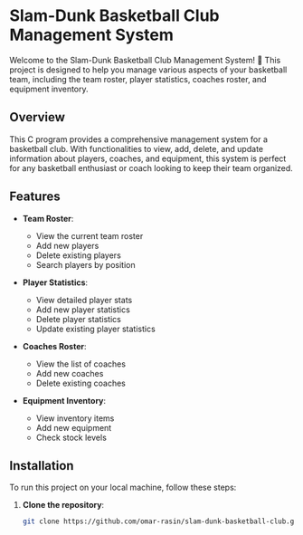 # Slam-Dunk Basketball Club Management System

Welcome to the Slam-Dunk Basketball Club Management System! 🏀 This project is designed to help you manage various aspects of your basketball team, including the team roster, player statistics, coaches roster, and equipment inventory.

## Overview

This C program provides a comprehensive management system for a basketball club. With functionalities to view, add, delete, and update information about players, coaches, and equipment, this system is perfect for any basketball enthusiast or coach looking to keep their team organized.

## Features

- **Team Roster**:
  - View the current team roster
  - Add new players
  - Delete existing players
  - Search players by position

- **Player Statistics**:
  - View detailed player stats
  - Add new player statistics
  - Delete player statistics
  - Update existing player statistics

- **Coaches Roster**:
  - View the list of coaches
  - Add new coaches
  - Delete existing coaches

- **Equipment Inventory**:
  - View inventory items
  - Add new equipment
  - Check stock levels

## Installation

To run this project on your local machine, follow these steps:

1. **Clone the repository**:
   ```bash
   git clone https://github.com/omar-rasin/slam-dunk-basketball-club.git
